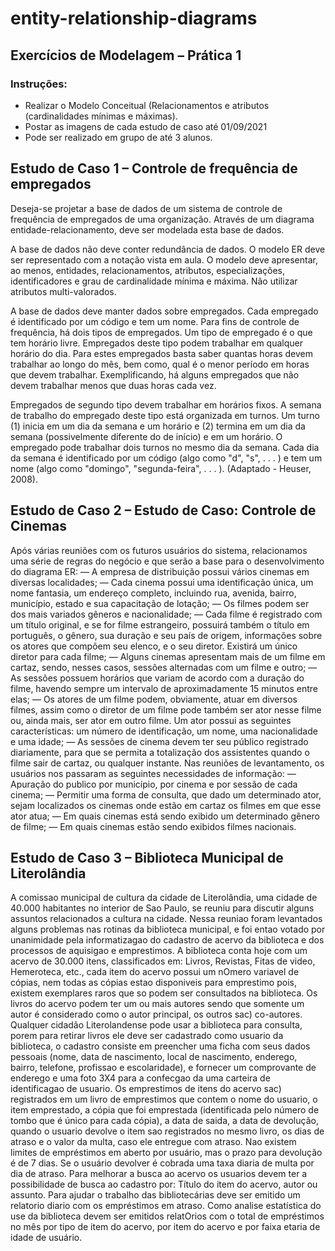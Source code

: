 # entity-relationship-diagrams

## Exercícios de Modelagem – Prática 1

### Instruções:
- Realizar o Modelo Conceitual (Relacionamentos e atributos (cardinalidades mínimas e máximas).
- Postar as imagens de cada estudo de caso até 01/09/2021
- Pode ser realizado em grupo de até 3 alunos.

## Estudo de Caso 1 – Controle de frequência de empregados 
Deseja-se projetar a base de dados de um sistema de controle de frequência de empregados de uma organização. Através de um diagrama entidade-relacionamento, deve ser modelada esta base de dados.

A base de dados não deve conter redundância de dados. O modelo ER deve ser representado com a notação vista em aula. O modelo deve apresentar, ao menos, entidades, relacionamentos, atributos, especializações, identificadores e grau de cardinalidade mínima e máxima. Não utilizar atributos multi-valorados.

A base de dados deve manter dados sobre empregados. Cada empregado é identificado por um código e tem um nome. Para fins de controle de frequência, há dois tipos de empregados. Um tipo de empregado é o que tem horário livre. Empregados deste tipo podem trabalhar em qualquer horário do dia. Para estes empregados basta saber quantas horas devem trabalhar ao longo do mês, bem como, qual é o menor período em horas que devem trabalhar. Exemplificando, há alguns empregados que não devem trabalhar menos que duas horas cada vez.

Empregados de segundo tipo devem trabalhar em horários fixos. A semana de trabalho do empregado deste tipo está organizada em turnos. Um turno (1) inicia em um dia da semana e um horário e (2) termina em um dia da semana (possivelmente diferente do de início) e em um horário. O empregado pode trabalhar dois turnos no mesmo dia da semana. Cada dia da semana é identificado por um código (algo como "d", "s", . . . ) e tem um nome (algo como "domingo", "segunda-feira", . . . ). (Adaptado - Heuser, 2008).

## Estudo de Caso 2 – Estudo de Caso: Controle de Cinemas

Após várias reuniões com os futuros usuários do sistema, relacionamos uma série de regras do negócio e que serão a base para o desenvolvimento do diagrama ER:
— A empresa de distribuição possui vários cinemas em diversas localidades;
— Cada cinema possui uma identificação única, um nome fantasia, um endereço completo, incluindo rua, avenida, bairro, município, estado e sua capacitação de lotação;
— Os filmes podem ser dos mais variados gêneros e nacionalidade;
— Cada filme é registrado com um título original, e se for filme estrangeiro, possuirá também o título em português, o gênero, sua duração e seu país de origem, informações sobre os atores que compõem seu elenco, e o seu diretor. Existirá um único diretor para cada filme;
— Alguns cinemas apresentam mais de um filme em cartaz, sendo, nesses casos, sessões alternadas com um filme e outro;
— As sessões possuem horários que variam de acordo com a duração do filme, havendo sempre um intervalo de aproximadamente 15 minutos entre elas;
— Os atores de um filme podem, obviamente, atuar em diversos filmes, assim como o diretor de um filme pode também ser ator nesse filme ou, ainda mais, ser ator em outro filme. Um ator possui as seguintes características: um número de identificação, um nome, uma nacionalidade e uma idade;
— As sessões de cinema devem ter seu público registrado diariamente, para que se permita a totalização dos assistentes quando o filme sair de cartaz, ou qualquer instante.
Nas reuniões de levantamento, os usuários nos passaram as seguintes necessidades de informação:
— Apuração do publico por município, por cinema e por sessão de cada cinema;
— Permitir uma forma de consulta, que dado um determinado ator, sejam localizados os cinemas onde estão em cartaz os filmes em que esse ator atua;
— Em quais cinemas está sendo exibido um determinado gênero de filme;
— Em quais cinemas estão sendo exibidos filmes nacionais.


## Estudo de Caso 3 – Biblioteca Municipal de Literolândia 

A comissao municipal de cultura da cidade de Literolândia, uma cidade de 40.000 habitantes no interior de Sao Paulo, se reuniu para discutir alguns assuntos relacionados a cultura na cidade. Nessa reuniao foram levantados alguns problemas nas rotinas da biblioteca municipal, e foi entao votado por unanimidade pela informatizagao do cadastro de acervo da biblioteca e dos processos de aquisigao e emprestimos. A biblioteca conta hoje com um acervo de 30.000 itens, classificados em: Livros, Revistas, Fitas de video, Hemeroteca, etc., cada item do acervo possui um nOmero variavel de cópias, nem todas as cópias estao disponiveis para emprestimo pois, existem exemplares raros que so podem ser consultados na biblioteca. Os livros do acervo podem ter um ou mais autores sendo que somente um autor é considerado como o autor principal, os outros sac) co-autores. Qualquer cidadão Literolandense pode usar a biblioteca para consulta, porem para retirar livros ele deve ser cadastrado como usuario da biblioteca, o cadastro consiste em preencher uma ficha com seus dados pessoais (nome, data de nascimento, local de nascimento, enderego, bairro, telefone, profissao e escolaridade), e fornecer um comprovante de enderego e uma foto 3X4 para a confecgao da uma carteira de identificagao de usuario. Os emprestimos de itens do acervo sac) registrados em um livro de emprestimos que contem o nome do usuario, o item emprestado, a cópia que foi emprestada (identificada pelo número de tombo que é único para cada cópia), a data de saida, a data de devolução, quando o usuario devolve o item sao registrados no mesmo livro, os dias de atraso e o valor da multa, caso ele entregue com atraso. Nao existem limites de empréstimos em aberto por usuário, mas o prazo para devolução é de 7 dias. Se o usuário devolver é cobrada uma taxa diaria de multa por dia de atraso. Para melhorar a busca ao acervo os usuarios devem ter a possibilidade de busca ao cadastro por: Título do item do acervo, autor ou assunto. Para ajudar o trabalho das bibliotecárias deve ser emitido um relatorio diario com os empréstimos em atraso. Como analise estatística do use da biblioteca devem ser emitidos relatOrios com o total de empréstimos no mês por tipo de item do acervo, por item do acervo e por faixa etaria de idade de usuário.
